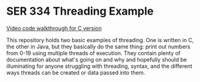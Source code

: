 # SER 334 Threading Example

[Video code walkthrough for C version](https://youtu.be/Rd8unw6Xem8)

This repository holds two basic examples of threading.  One is written in C, the other in Java, but they basically do the same thing: print out numbers from 0-19 using multiple threads of execution.  They contain plenty of documentation about what's going on and why and hopefully should be illuminating for anyone struggling with threading, syntax, and the different ways threads can be created or data passed into them.

